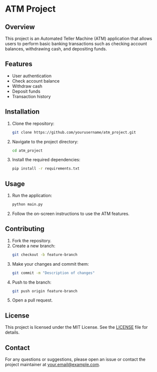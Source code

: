 # ATM Project

## Overview

This project is an Automated Teller Machine (ATM) application that allows users to perform basic banking transactions such as checking account balances, withdrawing cash, and depositing funds.

## Features

- User authentication
- Check account balance
- Withdraw cash
- Deposit funds
- Transaction history

## Installation

1. Clone the repository:
   ```bash
   git clone https://github.com/yourusername/atm_project.git
   ```
2. Navigate to the project directory:
   ```bash
   cd atm_project
   ```
3. Install the required dependencies:
   ```bash
   pip install -r requirements.txt
   ```

## Usage

1. Run the application:
   ```bash
   python main.py
   ```
2. Follow the on-screen instructions to use the ATM features.

## Contributing

1. Fork the repository.
2. Create a new branch:
   ```bash
   git checkout -b feature-branch
   ```
3. Make your changes and commit them:
   ```bash
   git commit -m "Description of changes"
   ```
4. Push to the branch:
   ```bash
   git push origin feature-branch
   ```
5. Open a pull request.

## License

This project is licensed under the MIT License. See the [LICENSE](LICENSE) file for details.

## Contact

For any questions or suggestions, please open an issue or contact the project maintainer at your.email@example.com.
